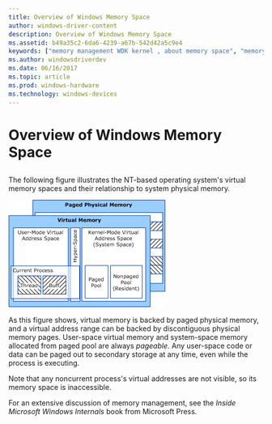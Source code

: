```yaml
---
title: Overview of Windows Memory Space
author: windows-driver-content
description: Overview of Windows Memory Space
ms.assetid: b49a35c2-6da6-4239-a67b-542d42a5c9e4
keywords: ["memory management WDK kernel , about memory space", "memory space WDK kernel", "physical memory WDK kernel", "virtual memory WDK kernel"]
ms.author: windowsdriverdev
ms.date: 06/16/2017
ms.topic: article
ms.prod: windows-hardware
ms.technology: windows-devices
---
```


# Overview of Windows Memory Space


## <a href="" id="ddk-overview-of-windows-memory-space-kg"></a>


The following figure illustrates the NT-based operating system's virtual memory spaces and their relationship to system physical memory.

![diagram illustrating virtual memory spaces and physical memory](images/16vrtmem.gif)

As this figure shows, virtual memory is backed by paged physical memory, and a virtual address range can be backed by discontiguous physical memory pages. User-space virtual memory and system-space memory allocated from paged pool are always *pageable*. Any user-space code or data can be paged out to secondary storage at any time, even while the process is executing.

Note that any noncurrent process's virtual addresses are not visible, so its memory space is inaccessible.

For an extensive discussion of memory management, see the *Inside Microsoft Windows Internals* book from Microsoft Press.

 

 





